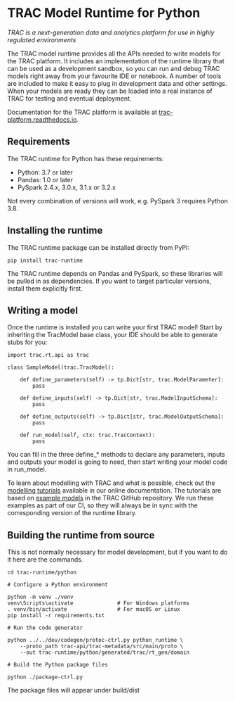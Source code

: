 # TRAC Model Runtime for Python

*TRAC is a next-generation data and analytics platform for use in highly regulated environments*

The TRAC model runtime provides all the APIs needed to write models for the TRAC platform.
It includes an implementation of the runtime library that can be used as a development
sandbox, so you can run and debug TRAC models right away from your favourite IDE or notebook.
A number of tools are included to make it easy to plug in development data and other settings.
When your models are ready they can be loaded into a real instance of TRAC for testing and
eventual deployment.

Documentation for the TRAC platform is available at
[trac-platform.readthedocs.io](https://trac-platform.readthedocs.io).

## Requirements

The TRAC runtime for Python has these requirements:

* Python: 3.7 or later
* Pandas: 1.0 or later
* PySpark 2.4.x, 3.0.x, 3.1.x or 3.2.x

Not every combination of versions will work, e.g. PySpark 3 requires Python 3.8.


## Installing the runtime

The TRAC runtime package can be installed directly from PyPI:

    pip install trac-runtime

The TRAC runtime depends on Pandas and PySpark, so these libraries will be pulled in as 
dependencies. If you want to target particular versions, install them explicitly first.


## Writing a model

Once the runtime is installed you can write your first TRAC model! Start by
inheriting the TracModel base class, your IDE should be able to generate stubs for you:

    import trac.rt.api as trac

    class SampleModel(trac.TracModel):

        def define_parameters(self) -> tp.Dict[str, trac.ModelParameter]:
            pass

        def define_inputs(self) -> tp.Dict[str, trac.ModelInputSchema]:
            pass

        def define_outputs(self) -> tp.Dict[str, trac.ModelOutputSchema]:
            pass

        def run_model(self, ctx: trac.TracContext):
            pass

You can fill in the three define_* methods to declare any parameters, inputs and outputs your
model is going to need, then start writing your model code in run_model.

To learn about modelling with TRAC and what is possible, check out the
[modelling tutorials](https://trac-platform.readthedocs.io/en/stable/modelling/tutorial)
available in our online documentation. The tutorials are based on
[example models](https://github.com/Accenture/trac/tree/main/examples/models/python)
in the TRAC GitHub repository. We run these examples as part of our CI, so they will always
be in sync with the corresponding version of the runtime library.


## Building the runtime from source

This is not normally necessary for model development, but if you want to do it here are the commands.

    cd trac-runtime/python

    # Configure a Python environment

    python -m venv ./venv
    venv\Scripts\activate              # For Windows platforms
    . venv/bin/activate                # For macOS or Linux
    pip install -r requirements.txt

    # Run the code generator

    python ../../dev/codegen/protoc-ctrl.py python_runtime \
        --proto_path trac-api/trac-metadata/src/main/proto \
        --out trac-runtime/python/generated/trac/rt_gen/domain

    # Build the Python package files

    python ./package-ctrl.py
    
The package files will appear under build/dist
